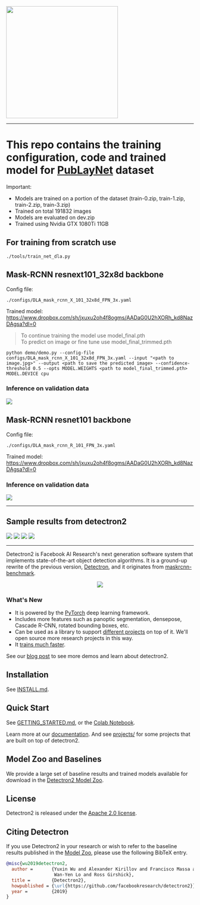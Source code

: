 <img src=".github/Detectron2-Logo-Horz.svg" width="300" >

---

# This repo contains the training configuration, code and trained model for [PubLayNet](https://github.com/ibm-aur-nlp/PubLayNet) dataset  

Important:
* Models are trained on a portion of the dataset (train-0.zip, train-1.zip, train-2.zip, train-3.zip)
* Trained on total 191832 images
* Models are evaluated on dev.zip
* Trained using Nvidia GTX 1080Ti 11GB

## For training from scratch use 
```
./tools/train_net_dla.py
```



## Mask-RCNN resnext101_32x8d backbone
Config file: 
```
./configs/DLA_mask_rcnn_X_101_32x8d_FPN_3x.yaml
```  
Trained model: https://www.dropbox.com/sh/jxuxu2oh4f8ogms/AADaG0U2hXORh_kd8NazDAgsa?dl=0

> To continue training the model use model_final.pth  
> To predict on image or fine tune use model_final_trimmed.pth

```
python demo/demo.py --config-file configs/DLA_mask_rcnn_X_101_32x8d_FPN_3x.yaml --input "<path to image.jpg>" --output <path to save the predicted image> --confidence-threshold 0.5 --opts MODEL.WEIGHTS <path to model_final_trimmed.pth> MODEL.DEVICE cpu
```

### Inference on validation data  
<img src="assets/images/resnext101_32x8d/result_resnext101_32x8d.JPG" > 



## Mask-RCNN resnet101 backbone  
Config file: 
```
./configs/DLA_mask_rcnn_R_101_FPN_3x.yaml
```    
Trained model: https://www.dropbox.com/sh/jxuxu2oh4f8ogms/AADaG0U2hXORh_kd8NazDAgsa?dl=0

### Inference on validation data  
<img src="assets/images/resnet101/result_resnet101.JPG" >

---

## Sample results from detectron2

<img src="assets/images/resnext101_32x8d/PMC1247189_00000.jpg" >  

<img src="assets/images/resnext101_32x8d/PMC1247608_00001.jpg" >  

<img src="assets/images/resnext101_32x8d/PMC1281292_00001.jpg" >  

<img src="assets/images/resnext101_32x8d/PMC2778503_00000.jpg" >  


 

---

Detectron2 is Facebook AI Research's next generation software system
that implements state-of-the-art object detection algorithms.
It is a ground-up rewrite of the previous version,
[Detectron](https://github.com/facebookresearch/Detectron/),
and it originates from [maskrcnn-benchmark](https://github.com/facebookresearch/maskrcnn-benchmark/).

<div align="center">
  <img src="https://user-images.githubusercontent.com/1381301/66535560-d3422200-eace-11e9-9123-5535d469db19.png"/>
</div>

### What's New
* It is powered by the [PyTorch](https://pytorch.org) deep learning framework.
* Includes more features such as panoptic segmentation, densepose, Cascade R-CNN, rotated bounding boxes, etc.
* Can be used as a library to support [different projects](projects/) on top of it.
  We'll open source more research projects in this way.
* It [trains much faster](https://detectron2.readthedocs.io/notes/benchmarks.html).

See our [blog post](https://ai.facebook.com/blog/-detectron2-a-pytorch-based-modular-object-detection-library-/)
to see more demos and learn about detectron2.

## Installation

See [INSTALL.md](INSTALL.md).

## Quick Start

See [GETTING_STARTED.md](GETTING_STARTED.md),
or the [Colab Notebook](https://colab.research.google.com/drive/16jcaJoc6bCFAQ96jDe2HwtXj7BMD_-m5).

Learn more at our [documentation](https://detectron2.readthedocs.org).
And see [projects/](projects/) for some projects that are built on top of detectron2.

## Model Zoo and Baselines

We provide a large set of baseline results and trained models available for download in the [Detectron2 Model Zoo](MODEL_ZOO.md).


## License

Detectron2 is released under the [Apache 2.0 license](LICENSE).

## Citing Detectron

If you use Detectron2 in your research or wish to refer to the baseline results published in the [Model Zoo](MODEL_ZOO.md), please use the following BibTeX entry.

```BibTeX
@misc{wu2019detectron2,
  author =       {Yuxin Wu and Alexander Kirillov and Francisco Massa and
                  Wan-Yen Lo and Ross Girshick},
  title =        {Detectron2},
  howpublished = {\url{https://github.com/facebookresearch/detectron2}},
  year =         {2019}
}
```

